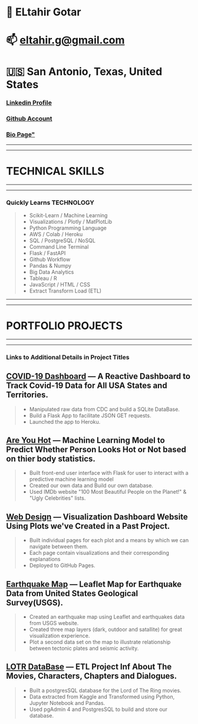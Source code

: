 # 👤 ELtahir Gotar
# 📫 eltahir.g@gmail.com
# 🇺🇸 San Antonio, Texas, United States

### [Linkedin Profile](https://linkedin.com/in/eltahirgotar)

### [Github Account](https://github.com/gotar1)

### [Bio Page"](https://gotar1.github.io/)

*****
*****
# TECHNICAL SKILLS
*****
*****

### Quickly Learns TECHNOLOGY

> * Scikit-Learn / Machine Learning 
> * Visualizations / Plotly / MatPlotLib
> * Python Programming Language
> * AWS / Colab / Heroku
> * SQL / PostgreSQL / NoSQL 
> * Command Line Terminal
> * Flask / FastAPI
> * Github Workflow
> * Pandas & Numpy
> * Big Data Analytics
> * Tableau / R
> * JavaScript / HTML / CSS
> * Extract Transform Load (ETL)

 
*****
*****
# PORTFOLIO PROJECTS
*****
*****

### Links to Additional Details in Project Titles

## [COVID-19 Dashboard](https://covid-19-infection-dashboard.herokuapp.com/) — A Reactive Dashboard to Track Covid-19 Data for All USA States and Territories.

> * Manipulated raw data from CDC and build a SQLite DataBase.
> * Build a Flask App to facilitate JSON GET requests.
> * Launched the app to Heroku.

## [Are You Hot](https://are-you-hot.herokuapp.com/) — Machine Learning Model to Predict Whether Person Looks Hot or Not based on thier body statistics. 

> * Built front-end user interface with Flask for user to interact with a predictive machine learning model
> * Created our own data and Build our own database.
> * Used IMDb website "100 Most Beautiful People on the Planet!" & "Ugly Celebrities" lists.

## [Web Design](https://gotar1.github.io/Web-Design-Challenge) — Visualization Dashboard Website Using Plots we've Created in a Past Project.

> * Built individual pages for each plot and a means by which we can navigate between them.
> * Each page contain visualizations and their corresponding explanations
> * Deployed to GitHub Pages.

## [Earthquake Map](https://gotar1.github.io/leaflet-challenge/) — Leaflet Map for Earthquake Data from United States Geological Survey(USGS).

> * Created an earthquake map using Leaflet and earthquakes data from USGS website.
> * Created three map layers (dark, outdoor and satallite) for great visualization experience.
> * Plot a second data set on the map to illustrate relationship between tectonic plates and seismic activity.

## [LOTR DataBase](https://github.com/lazambrano/ETL_Project) — ETL Project Inf About The Movies, Characters, Chapters and Dialogues. 

> * Built a postgresSQL database for the  Lord of The Ring movies.
> * Data extracted from Kaggle and Transformed using Python, Jupyter Notebook and Pandas.
> * Used pgAdmin 4 and PostgresSQL to build and store our database.



